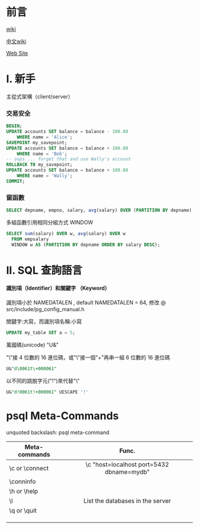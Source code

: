 # 前言

[wiki](https://wiki.postgresql.org/wiki/Main_Page)

[中文wiki](https://wiki.postgresql.org/wiki/Taiwan)

[Web Site](https://www.postgresql.org/)

# I. 新手

主從式架構（client/server）

### 交易安全

```sql
BEGIN;
UPDATE accounts SET balance = balance - 100.00
    WHERE name = 'Alice';
SAVEPOINT my_savepoint;
UPDATE accounts SET balance = balance + 100.00
    WHERE name = 'Bob';
-- oops ... forget that and use Wally's account
ROLLBACK TO my_savepoint;
UPDATE accounts SET balance = balance + 100.00
    WHERE name = 'Wally';
COMMIT;
```

### 窗函數

```sql
SELECT depname, empno, salary, avg(salary) OVER (PARTITION BY depname) FROM empsalary;
```

多組函數引用相同分組方式 WINDOW

```sql
SELECT sum(salary) OVER w, avg(salary) OVER w
  FROM empsalary
  WINDOW w AS (PARTITION BY depname ORDER BY salary DESC);
```

# II. SQL 查詢語言

#### 識別項（Identifier）和關鍵字 （Keyword）

識別項小於 NAMEDATALEN , default NAMEDATALEN = 64, 修改 @ src/include/pg_config_manual.h

關鍵字:大寫，而識別項名稱:小寫

```sql
UPDATE my_table SET a = 5;
```

萬國碼(unicode) "U&"

"\\"接 4 位數的 16 進位碼，或"\\"接一個"+"再串一組 6 位數的 16 進位碼

```sql
U&"d\0061t\+000061"
```

以不同的跳脫字元("!")來代替"\\"

```sql
U&"d!0061t!+000061" UESCAPE '!'
```




# psql Meta-Commands

unquoted backslash: psql meta-command

| Meta-commands   | Func.           | 
| ------------- |:-------------:|
| \c or \connect | \c "host=localhost port=5432 dbname=mydb" |
| \conninfo |  |
| \h or \help |  |
| \l | List the databases in the server |
| \q or \quit |  |
|  |  |
|  |  |
|  |  |
